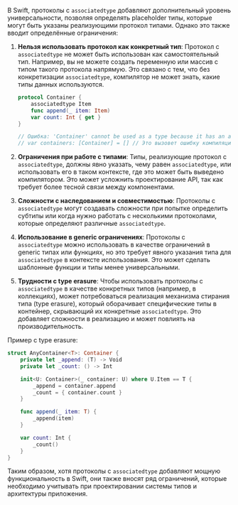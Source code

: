 В Swift, протоколы с `associatedtype` добавляют дополнительный уровень универсальности, позволяя определять placeholder типы, которые могут быть указаны реализующими протокол типами. Однако это также вводит определённые ограничения:

1. **Нельзя использовать протокол как конкретный тип**: Протокол с `associatedtype` не может быть использован как самостоятельный тип. Например, вы не можете создать переменную или массив с типом такого протокола напрямую. Это связано с тем, что без конкретизации `associatedtype`, компилятор не может знать, какие типы данных используются.

   ```swift
   protocol Container {
       associatedtype Item
       func append(_ item: Item)
       var count: Int { get }
   }
   
   // Ошибка: 'Container' cannot be used as a type because it has an associated type requirement
   // var containers: [Container] = [] // Это вызовет ошибку компиляции
   ```

2. **Ограничения при работе с типами**: Типы, реализующие протокол с `associatedtype`, должны явно указать, чему равен `associatedtype`, или использовать его в таком контексте, где это может быть выведено компилятором. Это может усложнить проектирование API, так как требует более тесной связи между компонентами.

3. **Сложности с наследованием и совместимостью**: Протоколы с `associatedtype` могут создавать сложности при попытке определить субтипы или когда нужно работать с несколькими протоколами, которые определяют различные `associatedtype`.

4. **Использование в generic ограничениях**: Протоколы с `associatedtype` можно использовать в качестве ограничений в generic типах или функциях, но это требует явного указания типа для `associatedtype` в контексте использования. Это может сделать шаблонные функции и типы менее универсальными.

5. **Трудности с type erasure**: Чтобы использовать протоколы с `associatedtype` в качестве конкретных типов (например, в коллекциях), может потребоваться реализация механизма стирания типа (type erasure), который оборачивает специфические типы в контейнер, скрывающий их конкретные `associatedtype`. Это добавляет сложности в реализацию и может повлиять на производительность.

Пример с type erasure:

```swift
struct AnyContainer<T>: Container {
    private let _append: (T) -> Void
    private let _count: () -> Int

    init<U: Container>(_ container: U) where U.Item == T {
        _append = container.append
        _count = { container.count }
    }

    func append(_ item: T) {
        _append(item)
    }

    var count: Int {
        _count()
    }
}
```

Таким образом, хотя протоколы с `associatedtype` добавляют мощную функциональность в Swift, они также вносят ряд ограничений, которые необходимо учитывать при проектировании системы типов и архитектуры приложения.